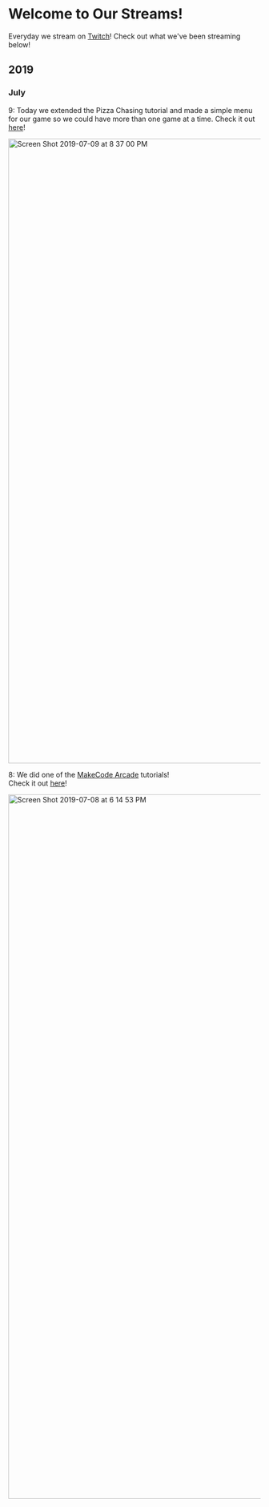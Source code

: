 # Welcome to Our Streams!

Everyday we stream on [Twitch](https://www.twitch.tv/sguthals)! Check out what we've been streaming below!

## 2019
### July
9: Today we extended the Pizza Chasing tutorial and made a simple menu for our game so we could have more than one game at a time. 
Check it out [here](/2019/july/9/)!  

<img width="1247" alt="Screen Shot 2019-07-09 at 8 37 00 PM" src="https://user-images.githubusercontent.com/1314285/60938594-59a95680-a289-11e9-9b34-53c89a5e600b.png">


8: We did one of the [MakeCode Arcade](https://arcade.makecode.com) tutorials!  
Check it out [here](/2019/july/8/)!  

<img width="1406" alt="Screen Shot 2019-07-08 at 6 14 53 PM" src="https://user-images.githubusercontent.com/1314285/60852451-a2d7a880-a1ac-11e9-9eab-f8c533cd7d44.png">

